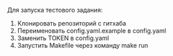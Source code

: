 Для запуска тестового задания:
  1. Клонировать репозиторий с гитхаба
  2. Переименовать config.yaml.example в config.yaml
  3. Заменить TOKEN в config.yaml
  4. Запустить Makefile через команду make run

